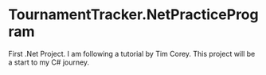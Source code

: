 # TournamentTracker.NetPracticeProgram
First .Net Project. I am following a tutorial by Tim Corey. This project will be a start to my C# journey.
